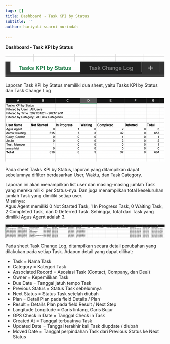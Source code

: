 ```yaml
---
tags: []
title: Dashboard - Task KPI by Status
subtitle: ''
author: hariyati suarni nurindah

---
```

**Dashboard - Task KPI by Status**

![](/uploads/18-1.png)

Laporan Task KPI by Status memiliki dua sheet, yaitu Tasks KPI by Status dan Task Change Log

![](/uploads/18-2.png)

Pada sheet Tasks KPI by Status, laporan yang ditampilkan dapat sebelumnya difilter berdasarkan User, Waktu, dan Task Category.

Laporan ini akan menampilkan list user dan masing-masing jumlah Task yang mereka miliki per Status-nya. Dan juga menampilkan total keseluruhan jumlah Task yang dimiliki setiap user.  
Misalnya:  
Agus Agent memiliki 0 Not Started Task, 1 In Progress Task, 0 Waiting Task, 2 Completed Task, dan 0 Deferred Task. Sehingga, total dari Task yang dimiliki Agus Agent adalah 3.

![](/uploads/18-3.png)

Pada sheet Task Change Log, ditampilkan secara detail perubahan yang dilakukan pada setiap Task. Adapun detail yang dapat dilihat:

* Task = Nama Task
* Category = Kategori Task
* Associated Record = Asosiasi Task (Contact, Company, dan Deal)
* Owner = Kepemilikan Task
* Due Date = Tanggal jatuh tempo Task
* Previous Status = Status Task sebelumnya
* Next Status = Status Task setelah diubah
* Plan = Detail Plan pada field Details / Plan
* Result = Details Plan pada field Result / Next Step
* Langitude Longitude = Garis lintang, Garis Bujur
* GPS Check in Date = Tanggal Check in Task
* Created At = Tanggal terbuatnya Task
* Updated Date = Tanggal terakhir kali Task diupdate / diubah
* Moved Date = Tanggal perpindahan Task dari Previous Status ke Next Status